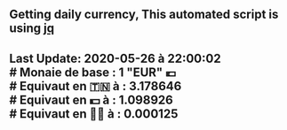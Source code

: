 ## Getting daily currency, This automated script is using [jq](https://stedolan.github.io/jq/)
## Last Update:  2020-05-26 à 22:00:02 </br># Monaie de base : 1 "EUR" 💶 </br> # Equivaut en 🇹🇳 à :  3.178646 </br> # Equivaut en 💵 à : 1.098926</br> # Equivaut en 🐱‍💻 à :  0.000125
